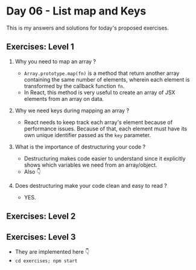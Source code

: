 # Day 06 - List map and Keys
This is my answers and solutions for today's proposed exercises.

## Exercises: Level 1

1. Why you need to map an array ?
    - ```Array.prototype.map(fn)``` is a method that return another array containing the same number of elements, wherein each element is transformed by the callback function ```fn```.
    - In React, this method is very useful to create an array of JSX elements from an array on data.

2. Why we need keys during mapping an array ?
    - React needs to keep track each array's element because of performance issues. Because of that, each element must have its own unique identifier passed as the ```key``` parameter.

3. What is the importance of destructuring your code ?
    - Destructuring makes code easier to understand since it explicitly shows which variables we need from an array/object.
    - Also 👇

4. Does destructuring make your code clean and easy to read ?
    - YES.

## Exercises: Level 2
## Exercises: Level 3
  - They are implemented here 👇
  - ```cd exercises; npm start```
